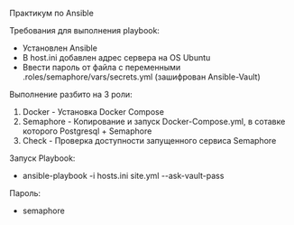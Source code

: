 Практикум по Ansible

Требования для выполнения playbook:
 - Установлен Ansible
 - В host.ini добавлен адрес сервера на OS Ubuntu
 - Ввести пароль от файла с переменными .roles/semaphore/vars/secrets.yml (зашифрован Ansible-Vault)

Выполнение разбито на 3 роли:
  1) Docker - Установка Docker Compose
  2) Semaphore - Копирование и запуск Docker-Compose.yml, в сотавке которого Postgresql + Semaphore
  3) Check - Проверка доступности запущенного сервиса Semaphore

Запуск Playbook:
- ansible-playbook -i hosts.ini site.yml --ask-vault-pass
  
Пароль:
- semaphore


    
